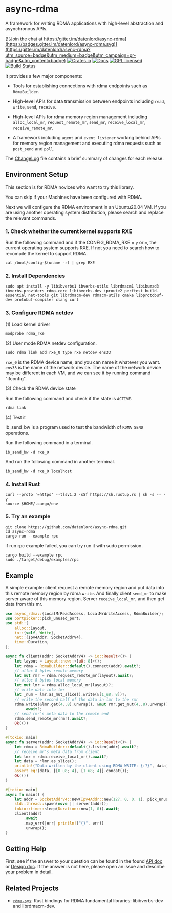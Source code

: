 # async-rdma


A framework for writing RDMA applications with high-level abstraction and asynchronous APIs.

[![Join the chat at https://gitter.im/datenlord/async-rdma](https://badges.gitter.im/datenlord/async-rdma.svg)](https://gitter.im/datenlord/async-rdma?utm_source=badge&utm_medium=badge&utm_campaign=pr-badge&utm_content=badge)
[![Crates.io][crates-badge]][crates-url]
[![Docs][docs-badge]][docs-url]
[![GPL licensed][gpl-badge]][gpl-url]
[![Build Status][actions-badge]][actions-url]

[crates-badge]: https://img.shields.io/crates/v/async-rdma.svg
[crates-url]: https://crates.io/crates/async-rdma
[docs-badge]: https://docs.rs/async-rdma/badge.svg
[docs-url]: https://docs.rs/async-rdma/
[gpl-badge]: https://img.shields.io/badge/license-GPLv3.0-blue.svg
[gpl-url]: https://github.com/datenlord/async-rdma/blob/master/LICENSE
[actions-badge]: https://github.com/datenlord/async-rdma/actions/workflows/ci.yml/badge.svg
[actions-url]: https://github.com/datenlord/async-rdma/actions

It provides a few major components:

* Tools for establishing connections with rdma endpoints such as `RdmaBuilder`.

* High-level APIs for data transmission between endpoints including `read`,
`write`, `send`, `receive`.

* High-level APIs for rdma memory region management including `alloc_local_mr`,
`request_remote_mr`, `send_mr`, `receive_local_mr`, `receive_remote_mr`.

* A framework including `agent` and `event_listener` working behind APIs for memory
region management and executing rdma requests such as `post_send` and `poll`.

The [ChangeLog] file contains a brief summary of changes for each release.

[ChangeLog]: https://github.com/datenlord/async-rdma/blob/master/ChangeLog.md

## Environment Setup

This section is for RDMA novices who want to try this library.

You can skip if your Machines have been configured with RDMA.

Next we will configure the RDMA environment in an Ubuntu20.04 VM.
If you are using another operating system distribution, please search and replace the relevant commands.

### 1. Check whether the current kernel supports RXE

Run the following command and if the CONFIG_RDMA_RXE = `y` or `m`, the current operating system supports RXE.
If not you need to search how to recompile the kernel to support RDMA.

```shell
cat /boot/config-$(uname -r) | grep RXE
```

### 2. Install Dependencies

```shell
sudo apt install -y libibverbs1 ibverbs-utils librdmacm1 libibumad3 ibverbs-providers rdma-core libibverbs-dev iproute2 perftest build-essential net-tools git librdmacm-dev rdmacm-utils cmake libprotobuf-dev protobuf-compiler clang curl
```

### 3. Configure RDMA netdev

(1) Load kernel driver

```shell
modprobe rdma_rxe
```

(2) User mode RDMA netdev configuration.

```shell
sudo rdma link add rxe_0 type rxe netdev ens33
```

`rxe_0` is the RDMA device name, and you can name it whatever you want. `ens33` is the name of the network device. The name of the network device may be different in each VM, and we can see it by running command "ifconfig".

(3) Check the RDMA device state

Run the following command and check if the state is `ACTIVE`.

```shell
rdma link
```

(4) Test it

Ib_send_bw is a program used to test the bandwidth of `RDMA SEND` operations.

Run the following command in a terminal.

```shell
ib_send_bw -d rxe_0
```

And run the following command in another terminal.

```shell
ib_send_bw -d rxe_0 localhost
```

### 4. Install Rust

```shell
curl --proto '=https' --tlsv1.2 -sSf https://sh.rustup.rs | sh -s -- -y
source $HOME/.cargo/env
```

### 5. Try an example

```shell
git clone https://github.com/datenlord/async-rdma.git
cd async-rdma
cargo run --example rpc
```

if run rpc example failed, you can try run it with sudo permission.

```shell
cargo build --example rpc
sudo ./target/debug/examples/rpc
```

## Example

A simple example: client request a remote memory region and put data into this remote
memory region by rdma `write`.
And finally client `send_mr` to make server aware of this memory region.
Server `receive_local_mr`, and then get data from this mr.

```rust
use async_rdma::{LocalMrReadAccess, LocalMrWriteAccess, RdmaBuilder};
use portpicker::pick_unused_port;
use std::{
    alloc::Layout,
    io::{self, Write},
    net::{Ipv4Addr, SocketAddrV4},
    time::Duration,
};

async fn client(addr: SocketAddrV4) -> io::Result<()> {
    let layout = Layout::new::<[u8; 8]>();
    let rdma = RdmaBuilder::default().connect(addr).await?;
    // alloc 8 bytes remote memory
    let mut rmr = rdma.request_remote_mr(layout).await?;
    // alloc 8 bytes local memory
    let mut lmr = rdma.alloc_local_mr(layout)?;
    // write data into lmr
    let _num = lmr.as_mut_slice().write(&[1_u8; 8])?;
    // write the second half of the data in lmr to the rmr
    rdma.write(&lmr.get(4..8).unwrap(), &mut rmr.get_mut(4..8).unwrap())
        .await?;
    // send rmr's meta data to the remote end
    rdma.send_remote_mr(rmr).await?;
    Ok(())
}

#[tokio::main]
async fn server(addr: SocketAddrV4) -> io::Result<()> {
    let rdma = RdmaBuilder::default().listen(addr).await?;
    // receive mr's meta data from client
    let lmr = rdma.receive_local_mr().await?;
    let data = *lmr.as_slice();
    println!("Data written by the client using RDMA WRITE: {:?}", data);
    assert_eq!(data, [[0_u8; 4], [1_u8; 4]].concat());
    Ok(())
}

#[tokio::main]
async fn main() {
    let addr = SocketAddrV4::new(Ipv4Addr::new(127, 0, 0, 1), pick_unused_port().unwrap());
    std::thread::spawn(move || server(addr));
    tokio::time::sleep(Duration::new(1, 0)).await;
    client(addr)
        .await
        .map_err(|err| println!("{}", err))
        .unwrap();
}

```

## Getting Help

First, see if the answer to your question can be found in the found [API doc] or [Design doc]. If the answer is not here, please open an issue and describe your problem in detail.

[Design doc]: https://github.com/datenlord/async-rdma/tree/master/doc
[API doc]: https://docs.rs/async-rdma/0.2.0/async_rdma/

## Related Projects

* [`rdma-sys`]: Rust bindings for RDMA fundamental libraries: libibverbs-dev and librdmacm-dev.

[`rdma-sys`]: https://github.com/datenlord/rdma-sys
